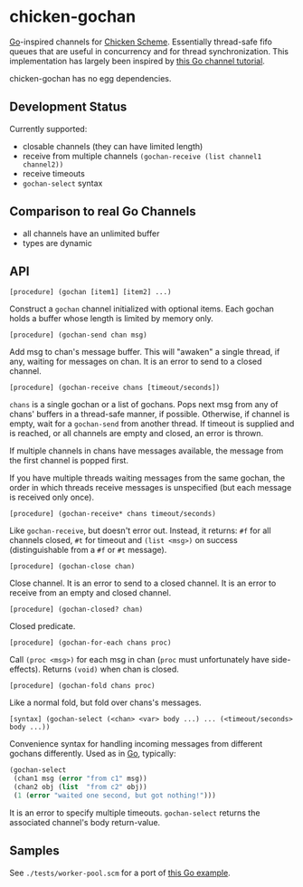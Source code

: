 # chicken-gochan

 [Chicken Scheme]: http://call-cc.org/
 [Go]: http://golang.org/

[Go]-inspired channels for [Chicken Scheme]. Essentially thread-safe
fifo queues that are useful in concurrency and for thread
synchronization. This implementation has largely been inspired by
[this Go channel tutorial](https://gobyexample.com/channels).

chicken-gochan has no egg dependencies.

## Development Status

Currently supported:

- closable channels (they can have limited length)
- receive from multiple channels `(gochan-receive (list channel1 channel2))`
- receive timeouts
- `gochan-select` syntax

## Comparison to real Go Channels

- all channels have an unlimited buffer
- types are dynamic

## API

    [procedure] (gochan [item1] [item2] ...)

Construct a `gochan` channel initialized with optional items. Each
gochan holds a buffer whose length is limited by memory only.

    [procedure] (gochan-send chan msg)

Add msg to chan's message buffer. This will "awaken" a single thread,
if any, waiting for messages on chan. It is an error to send to a
closed channel.

    [procedure] (gochan-receive chans [timeout/seconds])

`chans` is a single gochan or a list of gochans. Pops next msg from
any of chans' buffers in a thread-safe manner, if possible. Otherwise,
if channel is empty, wait for a `gochan-send` from another thread. If
timeout is supplied and is reached, or all channels are empty and
closed, an error is thrown.

If multiple channels in chans have messages available, the message
from the first channel is popped first.

If you have multiple threads waiting messages from the same gochan,
the order in which threads receive messages is unspecified (but each
message is received only once).

    [procedure] (gochan-receive* chans timeout/seconds)

Like `gochan-receive`, but doesn't error out. Instead, it returns:
`#f` for all channels closed, `#t` for timeout and `(list <msg>)` on
success (distinguishable from a `#f` or `#t` message).

    [procedure] (gochan-close chan)

Close channel. It is an error to send to a closed channel. It is an
error to receive from an empty and closed channel.

    [procedure] (gochan-closed? chan)

Closed predicate.

    [procedure] (gochan-for-each chans proc)

Call `(proc <msg>)` for each msg in chan (`proc` must unfortunately
have side-effects). Returns `(void)` when chan is closed.

    [procedure] (gochan-fold chans proc)

Like a normal fold, but fold over chans's messages.

    [syntax] (gochan-select (<chan> <var> body ...) ... (<timeout/seconds> body ...))

Convenience syntax for handling incoming messages from different
gochans differently. Used as in [Go], typically:

```scheme
(gochan-select
 (chan1 msg (error "from c1" msg))
 (chan2 obj (list  "from c2" obj))
 (1 (error "waited one second, but got nothing!")))
```

It is an error to specify multiple timeouts. `gochan-select` returns
the associated channel's body return-value.

## Samples

See `./tests/worker-pool.scm` for a port of
[this Go example](https://gobyexample.com/worker-pools).

